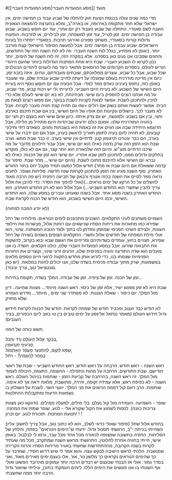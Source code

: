 #מועד 
[[מסע המועדות העברי|מסע המועדות העברי]]

מדי כמה שנים עולה בכנסת הצעת חוק להחלה של שבוע עבוד בן חמישה ימים. אין ישראלי שלא חוזר מתקופה באירופה, או בארה"ב, ומלא בהערצה להמצאה הגאונית הוענה לשם סאנדיי. התחלה של שבוע העבוד רק יום אחרי, עוד יום חופש בשבוע. שבוע עבודה בן חמישה ימים. זמן לטייל, עוד זמן למשפחה, זמן לבילויים, או לתרבות. הופעות גדולות קורות בסאנדיי, משחקי ספורט ואירועי תרבות. בסאנדיי ייפתרו כל בעיות הישראלים. שבוע עבודה בן חמישה ימים.
אבל למעשה הסיפור הישראלי קצת מורכב יותר. באופן לא מפתיע, בגלל לוח השנה העברי. וזה לא לוח השנה הזה של החודשים, והחגים שסביבו אנו נעים כאן בספרנו. אלא במקרה הזה, זה לוח השנה של הימים, יותר נכון לקרוא לו השבוע העברי.
שבת היא אחת המתנות הגדולות ביותר שהעם היהודי הוריש לעולם. בספרים הקדומים של הרומאים מתואר כיצד םה לועגים ליהודים הבטלנים שכל שבוע, אבל כל שבוע, עוצרים ממלאכתם, שובתים מעבודתם, ונחים. איזה בזבוז זמן.
כיום אין מדינה מודרנית בעולם שמעלה על דעתה לחייב שבוע עבודה שלם, ומי שעובד באופן כזה, נתפס בעינינו כאדם מוזר למדי.
אבל הבעיה עם יום חוםש נוסף היא בעיית היום השישי של השבוע. לא בעיית היום השביעי. 
לרעייתי ולי יש ויכוח קבוע, מדי שבוע, על מה אנחנו רוצים להספיק ביום שישי. מבחינתה, לא בא יום שישי לעולם אלא כדי להכין ולהתכונן לשבת. 
אפשר לצאת לקניות לשבת בבוקר, אם ממש רוצים לצאת מן הבית. אפשר לעשות אותם בשוק אם רולים =שזו גם תהיה קצת חוויה מעבר לקניות. אבל לא מעבר לכך. בישולים ונקיונות הם אופיו של היום השישי, בין אם שבת תיכנס בארבע וחצי, ובין אם בשבע. 
ולמעשה, יש גם צדק איתה. כיוון שיום שישי הוא בעצם רק חצי יום בחוויה המודרנית שלנו.
אמנם כולם יודעים שביהדות היום מתחיל מן הלילה, אבל הדוגמא היחידה שבה אנו חווים את זה באמת היא בשבתות וחגים. 
כשאדם דתי וחילוני קובעים, לא תהיה להם בעיה לתזמן תאריך לראשון בערב, אבל אם הם ידברו על שישי בערב, הם כבר יצטרכו תרגומון קטן. לדתיים אין שישי בערב. זו כבר שבת ממש. וערב שבת הוא הזמן הזה שרק נדמה כאילו הוא יום שישי, אבל עבור חילונים מדובר על מה שיכנו הדתיים מוצ"ש.
והיום הזה שלכאורה הוא יותר קצר, גם אם לא כולו, מוקדש בחלקים גדולים ממנו, להתכונן לזמן שבא אחריו. יום שישי הוא זמן של הכנות. כאילו לא נברא יום השישי אלא להיכנס מתוכו לשבת.
{היום יום שישי... מחר שבת. סיפור על קדמה ששואלת אם היום שבת או מחר}
חודש אלול כמעט תמיד מקבל יחס בתור החודש האחרון. סוף השנה מגיע וזה הזמן להתכונן לקראת שנה חדשה. סליחות ושופר. לתעים נראה מוזר לסיים את השנה בכזה אטרף ורבאק של תביעה רוחנית {יש פה הרבה מאוד להשלים על כל הרקע של ימים נוראים...}{אולי להפוך את הסדר. כדי להיבן את אלול צריך להבין שתשרי הוא החודש השביעי...}
אבל אלול הוא לא רק החודש האחרון. הוא החודש האחרון בשנה מסוג אחד. אבל בשנה שאנחנו עוברים במסע שלנו, הוא החודש השישי, וכמו היום השישי בשבוע, הוא חודש של הכנה לקראת שבת.


{לא יודע המבה לפתוח}

השמיים משתנים לעיני החקלאים.
השכנים מתכוננים לימים הנוראים. 
מילותיה של רחל שפירא כמו מתארות את ריחות הסתיו שנישאים עם רוחות אלול, מבשרות את חילופי העונות, ולצידם השינוי הפנימי שמוזמן ומזדמן לנו בתוך ולצד הטבע המשתנה. שינוי, הוא אולי מילת המפתח של חודשים אלול ותשרי.
החקלאים הצופים בשמים בשירה של רחל שפירא, מצויים בחוץ, עומדים בשדותיהם ומריחים את הגשם שבא יבוא בקרוב, להשקות את התבואה שזרעו.
אבל במסע המועדות העברי שלנו, כולנו חקלאים. השדה בו אנו פועלים הוא שדה התודעה והוויה בפנימית שלנו, זורעים זרעי שינוי, וקוצרים את החוויות הפנימיות שצמחו בנו, כדי לזרוע אותן מחדש בתקווה לרגעי חיים נוספים מלאים במשמעות, שרק מתוך עבודה פנימית בשדה שלנו, אנו יכולים לחוות במלואה.
{יש כאן םונטציאל טוב, צריך עיבוד}.


זמן של הכנה. זמן של ציפיה. זמן של עבודה.
המלך בשדה, תקופת בחירות...



שבת היא לא זמן מפגש ישיר, אלא זמן של כיסוי.
ראש השנה מיוחד...
מצוות שמיעה..
דיון מול המלך.
יום כיפור - שאלת הגננות. לא מסתדר שני ימים , מיותר...
מדרש הגמרא שלא מחזיק.


*לא חודש כבד ועצוב ומכביד* חודש של שמחה לקראת. חודש של הכנות לקראת חידוש גדול
חידוש העולם
(מאמר ננתאל אלינסון על ימים טובים בין טו באב ליום הכפורים, בציר הענבים)

תשש כוחה של חמה.

_בְּבֹקֶר אֱלוּל הָעוֹלָם וָרֹד וְתָכֹל,  
מַרְעִיף תַּנְחוּמִין.  
שֶׁמָּא לָקוּם, לְהִתְנַעֵר מֵעֲפַר הָאֶתְמוֹל,  
בַּמָחָר לְהַאֲמִין?_ - רחל

ראש השנה - ראש חודש. הרבחה על ראש חודש, ראש החודש השביעי - שבת של ראשי חודישם. שבת החודשים.
הרחבה על מהות התפילה - החוצפה, התעוזה, היכולת לעמוד מול המלך. זה ראש השנה, בהרחבה של קביעת הזמן - שותפות בניהול העולם.
ראש השנה - לא כפיפת ראש, אלא עמידה זקופה, זהירה, מחושבת, מלאת יראה אך לא אימה. שותפות.
הרב ראם קול דממה
הרואים את פני המלך. יועצי השר. לשבת על השולחן בו נשמעות הדעות ומתקבלות ההחלטות. 

שופר - השמיעה. העמידה מול קול נעלם. בלי מילים, למעלה ממילים. (ודווקא כאן מצוות צריכות כוונה).
לנסות לשמוע את הקול שקורא אלי - לנוע. שופר שמזיז את המחנה. תנועת המחנות. תזכורת לנוע.
יום זכרון! ! !


{סיפור שאולי כדאי לשלב, הוא לא כתוב טוב, אבל צריך לחשוב עליו}
בחודש אלול שחל כשהייתי בכיתה י"ב, הרגשתי תסכול גדול. ידעתי ש"הימים הנוראים" בפתח, והלחץ של הסליחות, החזרה בתשובה שמצופה לכאורה מכל אחד מכל עבר, גרמו לי לבלבול. באופן אישי, הייתי בחוויה אחרת לחלוטין. התרגשתי מראש השנה שמתקרב, מכל מה שעתיד לקרות בשנה הקרובה, מההתחדשות שחשתי באוויר מריחות הסתיו והרוח הקרירה שמנשבת. הלכתי לראש הישיבה לבקש עצה. והוא אמר לי שיש דרוש חסידי, שמדבר על כך שהימים הנוראים נקראים כך מלשון נור, אור, אלו בעצם ימים מאירים מאוד, ואני בסדר גמור.
אולי אז הבנתי שבעצם יש רבדים הרבה יותר עמוקים מהרובד הפשוט ואולי אף השטחי בו אנו פוגשים את הימים הללו. לימים העמקתי בתוכן, וגיליתי שהאור גדול הרבה יותר ממה שחשבתי.
